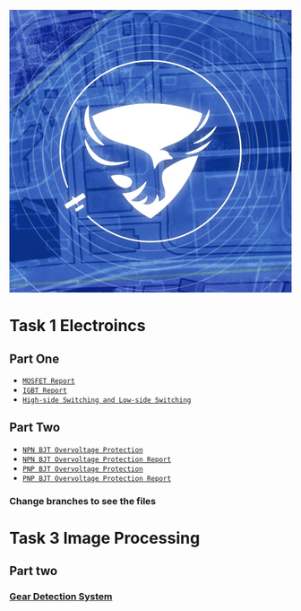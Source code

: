 <p align="center">
  <img src="./Images/Team_Logo.png" />
</p>

# Task 1 Electroincs

## Part One
- [`MOSFET Report`](./Electroincs/MOSFET/MOSFET.pdf)
- [`IGBT Report`](./Electroincs/IGBT/IGBT.pdf)
- [`High-side Switching and Low-side Switching`](./Electroincs/Low-side%20and%20High-side/High-side%20and%20Low-side%20Switching.pdf)

## Part Two

- [`NPN BJT Overvoltage Protection`](./Electroincs/Overvoltage/NPN%20Proteus/)
- [`NPN BJT Overvoltage Protection Report`](./Electroincs/Overvoltage/NPN%20Proteus/NPN%20Overvoltage.pdf)
- [`PNP BJT Overvoltage Protection`](./Electroincs/Overvoltage/PNP/)
- [`PNP BJT Overvoltage Protection Report`](./Electroincs/Overvoltage/PNP/PNP%20Overvoltage.pdf)

### Change branches to see the files

# Task 3 Image Processing

## Part two

### [Gear Detection System](./image_processing/gear_detection_system.py)